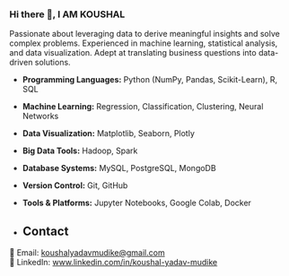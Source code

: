 ### Hi there 👋, I AM KOUSHAL 

Passionate about leveraging data to derive meaningful insights and solve complex problems. Experienced in machine learning, statistical analysis, and data visualization. Adept at translating business questions into data-driven solutions.

- **Programming Languages:** Python (NumPy, Pandas, Scikit-Learn), R, SQL
- **Machine Learning:** Regression, Classification, Clustering, Neural Networks
- **Data Visualization:** Matplotlib, Seaborn, Plotly
- **Big Data Tools:** Hadoop, Spark
- **Database Systems:** MySQL, PostgreSQL, MongoDB
- **Version Control:** Git, GitHub
- **Tools & Platforms:** Jupyter Notebooks, Google Colab, Docker

- ## Contact

📧 Email: koushalyadavmudike@gmail.com  
📱 LinkedIn: www.linkedin.com/in/koushal-yadav-mudike

